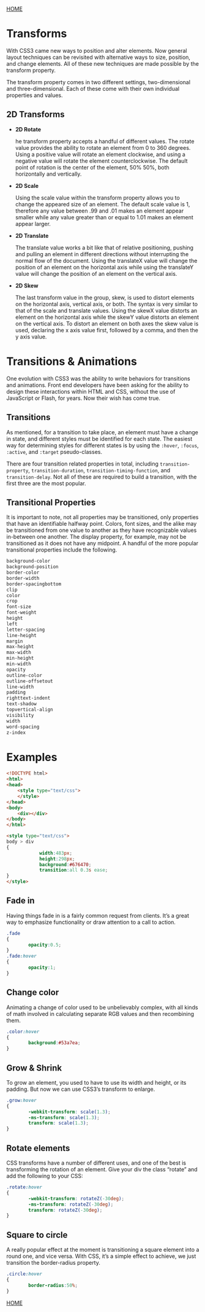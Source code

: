 [HOME](https://mousasbbah.github.io/reading-notes/)


# Transforms

With CSS3 came new ways to position and alter elements. Now general layout techniques can be revisited with alternative ways to size, position, and change elements. All of these new techniques are made possible by the transform property.

The transform property comes in two different settings, two-dimensional and three-dimensional. Each of these come with their own individual properties and values.


## 2D Transforms

* **2D Rotate**

  he transform property accepts a handful of different values. The rotate value provides the ability to rotate an element from 0 to 360 degrees. Using a positive value will rotate an element clockwise, and using a negative value will rotate the element counterclockwise. The default point of rotation is the center of the element, 50% 50%, both horizontally and vertically.

* **2D Scale**

  Using the scale value within the transform property allows you to change the appeared size of an element. The default scale value is 1, therefore any value between .99 and .01 makes an element appear smaller while any value greater than or equal to 1.01 makes an element appear larger.


* **2D Translate**

  The translate value works a bit like that of relative positioning, pushing and pulling an element in different directions without interrupting the normal flow of the document. Using the translateX value will change the position of an element on the horizontal axis while using the translateY value will change the position of an element on the vertical axis.

* **2D Skew**

  The last transform value in the group, skew, is used to distort elements on the horizontal axis, vertical axis, or both. The syntax is very similar to that of the scale and translate values. Using the skewX value distorts an element on the horizontal axis while the skewY value distorts an element on the vertical axis. To distort an element on both axes the skew value is used, declaring the x axis value first, followed by a comma, and then the y axis value.

 # Transitions & Animations

One evolution with CSS3 was the ability to write behaviors for transitions and animations. Front end developers have been asking for the ability to design these interactions within HTML and CSS, without the use of JavaScript or Flash, for years. Now their wish has come true.

## **Transitions**

As mentioned, for a transition to take place, an element must have a change in state, and different styles must be identified for each state. The easiest way for determining styles for different states is by using the `:hover`, `:focus`,` :active`, and `:target` pseudo-classes.

There are four transition related properties in total, including `transition-property`, `transition-duration`, `transition-timing-function`, and `transition-delay`. Not all of these are required to build a transition, with the first three are the most popular.

## Transitional Properties
It is important to note, not all properties may be transitioned, only properties that have an identifiable halfway point. Colors, font sizes, and the alike may be transitioned from one value to another as they have recognizable values in-between one another. The display property, for example, may not be transitioned as it does not have any midpoint. A handful of the more popular transitional properties include the following.
```css
background-color
background-position
border-color
border-width
border-spacingbottom
clip
color
crop
font-size
font-weight
height
left
letter-spacing
line-height
margin
max-height
max-width
min-height
min-width
opacity
outline-color
outline-offsetout
line-width
padding
righttext-indent
text-shadow
topvertical-align
visibility
width
word-spacing
z-index
```

# Examples 
```html
<!DOCTYPE html>
<html>
<head>
    <style type="text/css">
    </style>
</head>
<body>
    <div></div>
</body>
</html>
```

```html
<style type="text/css">
body > div
{
            width:483px;
            height:298px;
            background:#676470;
            transition:all 0.3s ease;
}
</style>
```
## **Fade in**
Having things fade in is a fairly common request from clients. It’s a great way to emphasize functionality or draw attention to a call to action.
```css
.fade
{
        opacity:0.5;
}
.fade:hover
{
        opacity:1;
}
```
## **Change color**
Animating a change of color used to be unbelievably complex, with all kinds of math involved in calculating separate RGB values and then recombining them. 
```css
.color:hover
{
        background:#53a7ea;
}
```
## **Grow & Shrink**
To grow an element, you used to have to use its width and height, or its padding. But now we can use CSS3’s transform to enlarge.
```css
.grow:hover
{
        -webkit-transform: scale(1.3);
        -ms-transform: scale(1.3);
        transform: scale(1.3);
}
```
## **Rotate elements**
CSS transforms have a number of different uses, and one of the best is transforming the rotation of an element. Give your div the class “rotate” and add the following to your CSS:
```css
.rotate:hover
{
        -webkit-transform: rotateZ(-30deg);
        -ms-transform: rotateZ(-30deg);
        transform: rotateZ(-30deg);
}
```
## **Square to circle**
A really popular effect at the moment is transitioning a square element into a round one, and vice versa. With CSS, it’s a simple effect to achieve, we just transition the border-radius property.
```css
.circle:hover
{
        border-radius:50%;
}

```


[HOME](https://mousasbbah.github.io/reading-notes/)